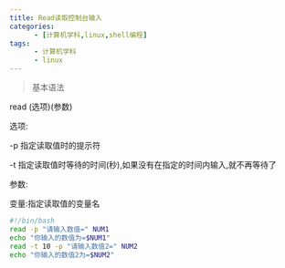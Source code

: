 ```yaml
---
title: Read读取控制台输入
categories: 
      - [计算机学科,linux,shell编程]
tags:
      - 计算机学科
      - linux
---
```


> 基本语法

read (选项)(参数)

选项:

-p  指定读取值时的提示符

-t  指定读取值时等待的时间(秒),如果没有在指定的时间内输入,就不再等待了

参数:

变量:指定读取值的变量名

```bash
#!/bin/bash
read -p "请输入数值=" NUM1
echo "你输入的数值为=$NUM1"
read -t 10 -p "请输入数值2=" NUM2
echo "你输入的数值2为=$NUM2"
```
